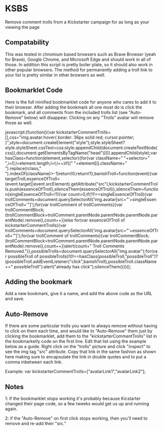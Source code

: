 # KSBS
Remove comment trolls from a Kickstarter campaign for as long as your viewing the page

## Compatability
This was tested in chromium based browsers such as Brave Browser (yeah for Brave), Google Chrome, and Microsoft Edge and should work in all of those.  In addition this script is pretty boiler plate, so it should also work in other popular browsers.  The method for permanently adding a troll link to your list is pretty similar in other browsers as well.

## Bookmarklet Code
Here is the full minified bookmarklet code for anyone who cares to add it to their browser.  After adding the bookmark all one must do is click the bookmark, and all comments from the included trolls list (see "Auto-Remove" below) will disappear.  Clicking on any "Trolls" avatar will remove those as well.

javascript:(function(){var kickstarterCommentTrolls=[],css="img.avatar:hover{ border: 36px solid red; cursor:pointer; }",style=document.createElement("style");style.styleSheet?style.styleSheet.cssText=css:style.appendChild(document.createTextNode(css)),document.getElementsByTagName("head")[0].appendChild(style);var hasClass=function(element,selector){for(var className=" "+selector+" ",i=0,l=element.length;i<l;i++)if((" "+element[i].className+" ").replace(rclass," ").indexOf(className)>-1)return!0;return!1},banishTroll=function(event){var targetTroll,essenceOfTroll=(event.target||event.srcElement).getAttribute("src");kickstarterCommentTrolls.push(essenceOfTroll),silenceThem(essenceOfTroll)},silenceThem=function(singleEssenceOfTroll=!1){var count=0;if(!1!==singleEssenceOfTroll){var trollComments=document.querySelectorAll('img.avatar[src="'+singleEssenceOfTroll+'"]');for(var trollComment of trollComments){var trollCommentBlock;(trollCommentBlock=trollComment.parentNode.parentNode.parentNode.parentNode).remove(),count++}}else for(var essenceOfTroll of kickstarterCommentTrolls){var trollComments=document.querySelectorAll('img.avatar[src="'+essenceOfTroll+'"]');for(var trollComment of trollComments){var trollCommentBlock;(trollCommentBlock=trollComment.parentNode.parentNode.parentNode.parentNode).remove(),count++}}alert(count+" Troll Comments Removed.")},possibleTrolls=document.querySelectorAll("img.avatar");for(var possibleTroll of possibleTrolls)!0!==hasClass(possibleTroll,"possibleTroll")?(possibleTroll.addEventListener("click",banishTroll),possibleTroll.className+=" possibleTroll"):alert("already has click");silenceThem()})();

## Adding the bookmark
Add a new bookmark, give it a name, and add the above code as the URL and save.

## Auto-Remove
If there are some particular trolls you want to always remove without having to click on them each time, and would like to "Auto-Remove" them just by clicking the bookmarklet, add them to the "kickstarterCommentTrolls" list in the bookmarketly code on the first line.  Edit that list using the example below as a guide.  Right click on the "trolls" picture and click "inspect" to see the img tag "src" attribute.  Copy that link in the same fashion as shown here making sure to encapsulate the link in double quotes and to put a comma inbetween each link.

Example: var kickstarterCommentTrolls=["avatarLink1","avatarLink2"];

## Notes
1: if the bookmarklet stops working it's probably because Kicstarter changed their page code, so a few tweeks would get us up and running again.

2: if the "Auto-Remove" on first click stops working, then you'll need to remove and re-add their "src."
